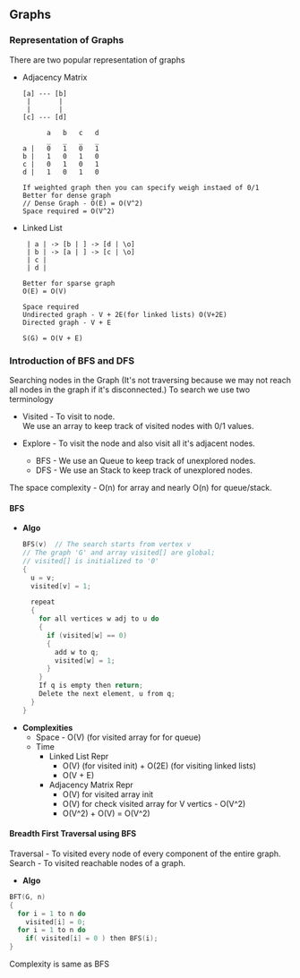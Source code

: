 ## Graphs

### Representation of Graphs
There are two popular representation of graphs
- Adjacency Matrix
  ```
  [a] --- [b]
   |       |
   |       |
  [c] --- [d]
 
        a   b   c   d 
        _   _   _   _
  a |   0   1   0   1
  b |   1   0   1   0
  c |   0   1   0   1
  d |   1   0   1   0
  
  If weighted graph then you can specify weigh instaed of 0/1
  Better for dense graph 
  // Dense Graph - O(E) = O(V^2)
  Space required = O(V^2)
  ```

- Linked List
  ```
   | a | -> [b | ] -> [d | \o]
   | b | -> [a | ] -> [c | \o]
   | c |
   | d |
  
  Better for sparse graph
  O(E) = O(V)
  
  Space required
  Undirected graph - V + 2E(for linked lists) O(V+2E)
  Directed graph - V + E
  
  S(G) = O(V + E)
  ```

### Introduction of BFS and DFS
Searching nodes in the Graph (It's not traversing because we may not reach
all nodes in the graph if it's disconnected.)
To search we use two terminology

- Visited - To visit to node.  
  We use an array to keep track of visited nodes with 0/1 values.
 
- Explore - To visit the node and also visit all it's adjacent nodes.
  - BFS - We use an Queue to keep track of unexplored nodes.
  - DFS - We use an Stack to keep track of unexplored nodes.

The space complexity - O(n) for array and nearly O(n) for queue/stack.


#### BFS
- **Algo**  
  ```c
  BFS(v)  // The search starts from vertex v
  // The graph 'G' and array visited[] are global;
  // visited[] is initialized to '0'
  {
    u = v;
    visited[v] = 1;

    repeat
    {
      for all vertices w adj to u do
      {
        if (visited[w] == 0)
        {
          add w to q;
          visited[w] = 1;
        }
      }
      If q is empty then return;
      Delete the next element, u from q;
    }
  }
  ```
- **Complexities**  
  - Space - O(V) (for visited array for for queue)
  - Time
    - Linked List Repr 
      - O(V) (for visited init) + O(2E) (for visiting linked lists)
      - O(V + E)
    - Adjacency Matrix Repr
      - O(V) for visited array init
      - O(V) for check visited array for V vertics - O(V^2)
      - O(V^2) + O(V) = O(V^2)
  
#### Breadth First Traversal using BFS
Traversal - To visited every node of every component of the entire graph.
Search - To visited reachable nodes of a graph.

- **Algo**  
```c
BFT(G, n)
{
  for i = 1 to n do
    visited[i] = 0;
  for i = 1 to n do
    if( visited[i] = 0 ) then BFS(i);
}
```
Complexity is same as BFS
